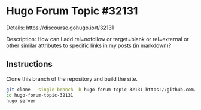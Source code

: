 # Hugo Forum Topic #32131

Details: <https://discourse.gohugo.io/t/32131>

Description: How can I add rel=nofollow or target=blank or rel=external or other similar attributes to specific links in my posts (in markdown)?

## Instructions

Clone this branch of the repository and build the site.

```bash
git clone --single-branch -b hugo-forum-topic-32131 https://github.com/jmooring/hugo-testing hugo-forum-topic-32131
cd hugo-forum-topic-32131
hugo server
```
